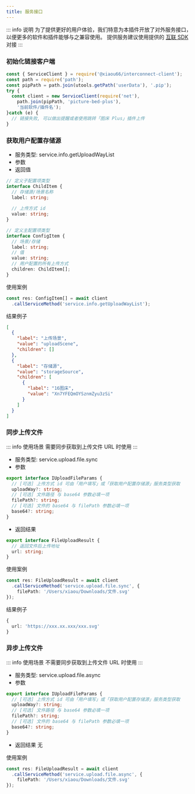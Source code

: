 ```yaml
---
title: 服务接口
---
```

::: info 说明
为了提供更好的用户体验，我们特意为本插件开放了对外服务接口，以便更多的软件和插件能够与之兼容使用。
提供服务建议使用提供的 [互联 SDK](https://github.com/xiaou66/interconnect) 对接
:::



### 初始化链接客户端

```typescript
const { ServiceClient } = require('@xiaou66/interconnect-client');
const path = require('path');
const pipPath = path.join(utools.getPath('userData'), '.pip');
try {
  const client = new ServiceClient(require('net'),
    path.join(pipPath, 'picture-bed-plus'),
    '当前软件/插件名');
}catch (e) {
  // 链接失败, 可以做出提醒或者使用跳转「图床 Plus」插件上传
}

```

### 获取用户配置存储源

- 服务类型: service.info.getUploadWayList
- 参数
- 返回值
```typescript
// 定义子配置项类型
interface ChildItem {
  // 存储源/场景名称
  label: string;
  
  // 上传方式 id
  value: string;
}

// 定义主配置项类型
interface ConfigItem {
  // 场景/存储
  label: string;
  // 值
  value: string;
  // 用户配置的所有上传方式
  children: ChildItem[];
}
```

使用案例

```typescript
const res: ConfigItem[] = await client
  .callServiceMethod('service.info.getUploadWayList');
```
结果例子
```json
[
  {
    "label": "上传场景",
    "value": "uploadScene",
    "children": []
  },
  {
    "label": "存储源",
    "value": "storageSource",
    "children": [
      {
        "label": "16图床",
        "value": "Xn7YFEQmOYSznmZyu3zSi"
      }
    ]
  }
]

```
### 同步上传文件

::: info 使用场景
需要同步获取到上传文件 URL 时使用
:::

- 服务类型: service.upload.file.sync
- 参数
```typescript
export interface IUploadFileParams {
  // [可选] 上传方式 id 可由「用户填写」或「获取用户配置存储源」服务类型获取
  uploadWay?: string;
  // [可选] 文件路径 与 base64 参数必填一项
  filePath?: string;
  // [可选] 文件的 base64 与 filePath 参数必填一项
  base64?: string;
}
```
- 返回结果

```typescript
export interface FileUploadResult {
  // 返回文件后上传地址
  url: string;
}
```
使用案例
```typescript
const res: FileUploadResult = await client
  .callServiceMethod('service.upload.file.sync', {
    filePath: '/Users/xiaou/Downloads/文件.svg' 
});
```
结果例子
```typescript
{ 
  url: 'https://xxx.xx.xxx/xxx.svg' 
}
```
### 异步上传文件

::: info 使用场景
不需要同步获取到上传文件 URL 时使用
:::

- 服务类型: service.upload.file.async
- 参数
```typescript
export interface IUploadFileParams {
  // [可选] 上传方式 id 可由「用户填写」或「获取用户配置存储源」服务类型获取
  uploadWay?: string;
  // [可选] 文件路径 与 base64 参数必填一项
  filePath?: string;
  // [可选] 文件的 base64 与 filePath 参数必填一项
  base64?: string;
}
```
- 返回结果
无

使用案例
```typescript
const res: FileUploadResult = await client
  .callServiceMethod('service.upload.file.async', {
    filePath: '/Users/xiaou/Downloads/文件.svg' 
});
```


